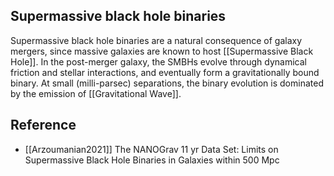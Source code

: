 ## Supermassive black hole binaries

Supermassive black hole binaries are a natural consequence of galaxy mergers, since massive galaxies are known to host [[Supermassive Black Hole]]. In the post-merger galaxy, the SMBHs evolve through dynamical friction and stellar interactions, and eventually form a gravitationally bound binary. At small (milli-parsec) separations, the binary evolution is dominated by the emission of [[Gravitational Wave]].

## Reference

- [[Arzoumanian2021]] The NANOGrav 11 yr Data Set: Limits on Supermassive Black Hole Binaries in Galaxies within 500 Mpc